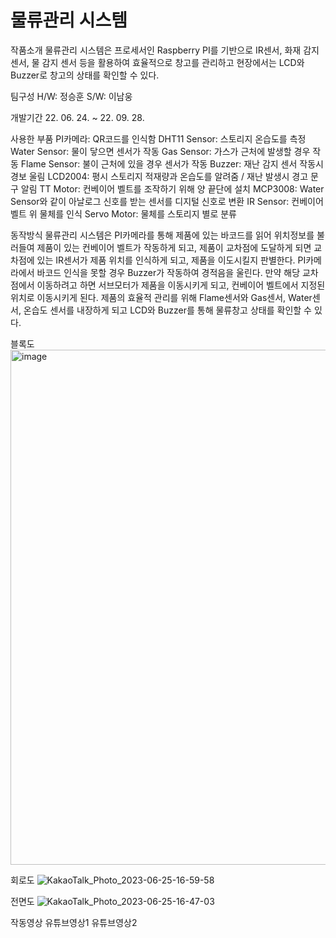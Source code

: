 # 물류관리 시스템

작품소개
물류관리 시스템은 프로세서인 Raspberry PI를 기반으로 IR센서, 화재 감지 센서, 물 감지 센서 등을 활용하여 효율적으로 창고를 관리하고 현장에서는 LCD와 Buzzer로 창고의 상태를 확인할 수 있다.

팀구성
H/W: 정승훈
S/W: 이남웅

개발기간
22. 06. 24. ~ 22. 09. 28.

사용한 부품
PI카메라: QR코드를 인식함
DHT11 Sensor: 스토리지 온습도를 측정
Water Sensor: 물이 닿으면 센서가 작동
Gas Sensor: 가스가 근처에 발생할 경우 작동
Flame Sensor: 불이 근처에 있을 경우 센서가 작동
Buzzer: 재난 감지 센서 작동시 경보 울림
LCD2004: 평시 스토리지 적재량과 온습도를 알려줌 / 재난 발생시 경고 문구 알림
TT Motor: 컨베이어 벨트를 조작하기 위해 양 끝단에 설치
MCP3008: Water Sensor와 같이 아날로그 신호를 받는 센서를 디지털 신호로 변환
IR Sensor: 컨베이어 벨트 위 물체를 인식
Servo Motor: 물체를 스토리지 별로 분류

동작방식
물류관리 시스템은 PI카메라를 통해 제품에 있는 바코드를 읽어 위치정보를 불러들여 제품이 있는 컨베이어 벨트가 작동하게 되고, 제품이 교차점에 도달하게 되면 교차점에 있는 IR센서가 제품 위치를 인식하게 되고, 제품을 이도시킬지 판별한다. PI카메라에서 바코드 인식을 못할 경우 Buzzer가 작동하여 경적음을 울린다.
만약 해당 교차점에서 이동하려고 하면 서브모터가 제품을 이동시키게 되고, 컨베이어 벨트에서 지정된 위치로 이동시키게 된다. 제품의 효율적 관리를 위해 Flame센서와 Gas센서, Water센서, 온습도 센서를 내장하게 되고 LCD와 Buzzer를 통해 물류창고 상태를 확인할 수 있다.

블록도
<img width="824" alt="image" src="https://github.com/namwlee99/logistics_management_system/assets/123155552/6d6c7c4e-d2ca-4e3c-8f4c-d260321d49e8">

회로도
![KakaoTalk_Photo_2023-06-25-16-59-58](https://github.com/namwlee99/logistics_management_system/assets/123155552/410ccaf1-d42c-47a2-957a-2a70ad10f449)


전면도
![KakaoTalk_Photo_2023-06-25-16-47-03](https://github.com/namwlee99/logistics_management_system/assets/123155552/e48b2da5-87a5-4a3a-a539-f853676af3a0)

작동영상
유튜브영상1
유튜브영상2
